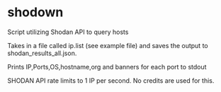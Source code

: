# shodown
Script utilizing Shodan API to query hosts 

Takes in a file called ip.list (see example file) 
and saves the output to shodan_results_all.json. 

Prints IP,Ports,OS,hostname,org and banners for each port to stdout

SHODAN API rate limits to 1 IP per second. No credits are used for this. 

